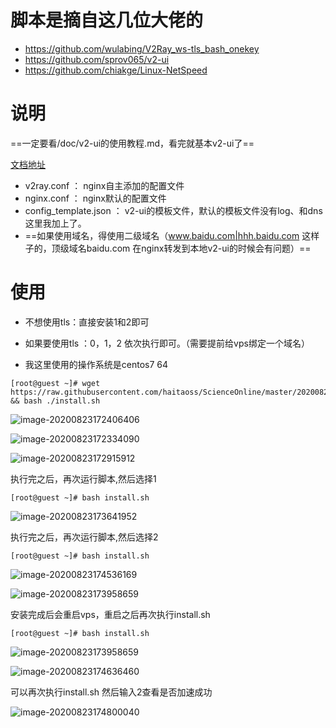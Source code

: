 # 脚本是摘自这几位大佬的

- https://github.com/wulabing/V2Ray_ws-tls_bash_onekey
- https://github.com/sprov065/v2-ui
- https://github.com/chiakge/Linux-NetSpeed



# 说明

==一定要看/doc/v2-ui的使用教程.md，看完就基本v2-ui了== 

 [文档地址](https://github.com/haitaoss/ScienceOnline/blob/master/doc/v2-ui的使用教程.md)

- v2ray.conf ： nginx自主添加的配置文件
- nginx.conf ： nginx默认的配置文件
- config_template.json ： v2-ui的模板文件，默认的模板文件没有log、和dns这里我加上了。
- ==如果使用域名，得使用二级域名（www.baidu.com|hhh.baidu.com 这样子的，顶级域名baidu.com 在nginx转发到本地v2-ui的时候会有问题）==

# 使用

- 不想使用tls：直接安装1和2即可

- 如果要使用tls ：0，1，2 依次执行即可。（需要提前给vps绑定一个域名）
- 我这里使用的操作系统是centos7 64



```shell
[root@guest ~]# wget https://raw.githubusercontent.com/haitaoss/ScienceOnline/master/20200823shell/install.sh && bash ./install.sh
```

![image-20200823172406406](https://gitee.com/haitaoss/PicBed/raw/master/science/image-20200823172406406.png)

![image-20200823172334090](https://gitee.com/haitaoss/PicBed/raw/master/science/image-20200823172334090.jpg)

![image-20200823172915912](https://gitee.com/haitaoss/PicBed/raw/master/science/image-20200823172915912.jpg)

执行完之后，再次运行脚本,然后选择1

```shell
[root@guest ~]# bash install.sh 
```

![image-20200823173641952](https://gitee.com/haitaoss/PicBed/raw/master/science/image-20200823173641952.jpg)

执行完之后，再次运行脚本,然后选择2

```shell
[root@guest ~]# bash install.sh 
```

![image-20200823174536169](https://gitee.com/haitaoss/PicBed/raw/master/science/image-20200823174536169.jpg)

![image-20200823173958659](https://gitee.com/haitaoss/PicBed/raw/master/science/image-20200823173958659.jpg)

安装完成后会重启vps，重启之后再次执行install.sh

```shell
[root@guest ~]# bash install.sh 
```

![image-20200823173958659](https://gitee.com/haitaoss/PicBed/raw/master/science/image-20200823173958659.jpg)

![image-20200823174636460](https://gitee.com/haitaoss/PicBed/raw/master/science/image-20200823174636460.jpg)

可以再次执行install.sh 然后输入2查看是否加速成功

![image-20200823174800040](https://gitee.com/haitaoss/PicBed/raw/master/science/image-20200823174800040.jpg)

